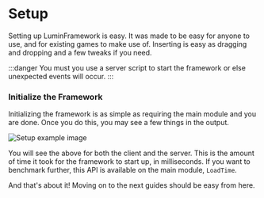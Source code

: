 # Setup

Setting up LuminFramework is easy. It was made to be easy for anyone to use, and for existing games to make use of. Inserting is easy as dragging and dropping and a few tweaks if you need.

:::danger
You must you use a server script to start the framework or else unexpected events will occur.
:::

### Initialize the Framework

Initializing the framework is as simple as requiring the main module and you are done. Once you do this, you may see a few things in the output.

![Setup example image](images/setupexample.png)

You will see the above for both the client and the server. This is the amount of time it took for the framework to start up, in milliseconds. If you want to benchmark further, this API is available on the main module, `LoadTime`.

And that's about it! Moving on to the next guides should be easy from here. 